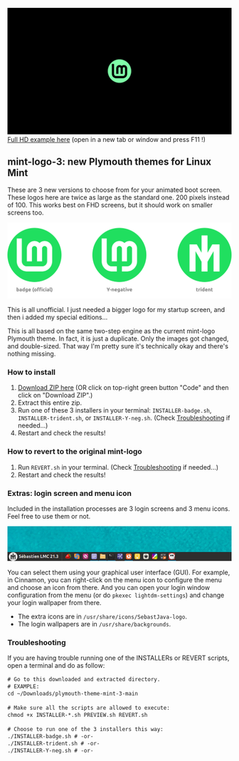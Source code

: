 ![Preview](badge-preview.gif)
[Full HD example here](https://raw.githubusercontent.com/SebastJava/plymouth-theme-mint-3/main/badge-preview.gif) (open in a new tab or window and press F11 !)

## mint-logo-3: new Plymouth themes for Linux Mint

These are 3 new versions to choose from for your animated boot screen. These logos here are twice as large as the standard one. 200 pixels instead of 100. This works best on FHD screens, but it should work on smaller screens too.

![3 versions](3versions.svg)

This is all unofficial. I just needed a bigger logo for my startup screen, and then i added my special editions...

This is all based on the same two-step engine as the current mint-logo Plymouth theme. In fact, it is just a duplicate. Only the images got changed, and double-sized. That way I'm pretty sure it's technically okay and there's nothing missing.

### How to install

1. [Download ZIP here](https://github.com/SebastJava/plymouth-theme-mint-3/archive/refs/heads/main.zip) (OR click on top-right green button "Code" and then click on "Download ZIP".)
1. Extract this entire zip.
1. Run one of these 3 installers in your terminal: `INSTALLER-badge.sh`, `INSTALLER-trident.sh`, or `INSTALLER-Y-neg.sh`. (Check [Troubleshooting](https://github.com/SebastJava/plymouth-theme-mint-3?tab=readme-ov-file#troubleshooting) if needed...)
1. Restart and check the results!

### How to revert to the original mint-logo

1. Run `REVERT.sh` in your terminal. (Check [Troubleshooting](https://github.com/SebastJava/plymouth-theme-mint-3?tab=readme-ov-file#troubleshooting) if needed...)
1. Restart and check the results!

### Extras: login screen and menu icon

Included in the installation processes are 3 login screens and 3 menu icons. Feel free to use them or not.

![MenuIcon](MenuIcon-trident-screenshot.png)

You can select them using your graphical user interface (GUI). For example, in Cinnamon, you can right-click on the menu icon to configure the menu and choose an icon from there. And you can open your login window configuration from the menu (or do `pkexec lightdm-settings`) and change your login wallpaper from there.

* The extra icons are in `/usr/share/icons/SebastJava-logo`.
* The login wallpapers are in `/usr/share/backgrounds`.

### Troubleshooting

If you are having trouble running one of the INSTALLERs or REVERT scripts, open a terminal and do as follow:

```
# Go to this downloaded and extracted directory.
# EXAMPLE:
cd ~/Downloads/plymouth-theme-mint-3-main

# Make sure all the scripts are allowed to execute:
chmod +x INSTALLER-*.sh PREVIEW.sh REVERT.sh

# Choose to run one of the 3 installers this way:
./INSTALLER-badge.sh # -or-
./INSTALLER-trident.sh # -or-
./INSTALLER-Y-neg.sh # -or-
```